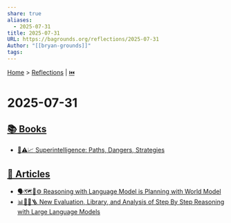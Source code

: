 ```yaml
---
share: true
aliases:
  - 2025-07-31
title: 2025-07-31
URL: https://bagrounds.org/reflections/2025-07-31
Author: "[[bryan-grounds]]"
tags: 
---
```

[Home](../index.md) > [Reflections](./index.md) | [⏮️](./2025-07-30.md)  
# 2025-07-31  
## [📚 Books](../books/index.md)  
- [🤖⚠️📈 Superintelligence: Paths, Dangers, Strategies](../books/superintelligence-paths-dangers-strategies.md)  
  
## [📄 Articles](../articles/index.md)  
- [🗣️🗺️🤖⚙️ Reasoning with Language Model is Planning with World Model](../articles/reasoning-with-language-model-is-planning-with-world-model.md)  
- [📊🔎🤖🪜 New Evaluation, Library, and Analysis of Step By Step Reasoning with Large Language Models](../articles/new-evaluation-library-and-analysis-of-step-by-step-reasoning-with-large-language-models.md)